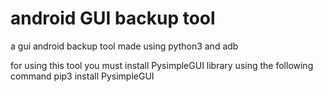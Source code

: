 # android GUI backup tool
a gui android backup tool made using python3 and adb

for using this tool you must install PysimpleGUI library using the following command
pip3 install PysimpleGUI
